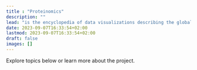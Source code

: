 ```yaml
---
title : "Proteinomics"
description: ""
lead: "is the encyclopedia of data visualizations describing the global protein economy."
date: 2023-09-07T16:33:54+02:00
lastmod: 2023-09-07T16:33:54+02:00
draft: false
images: []
---
```


Explore topics below or learn more about the project.